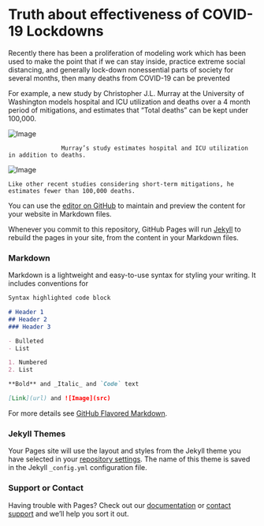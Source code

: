 # Truth about effectiveness of COVID-19 Lockdowns

Recently there has been a proliferation of modeling work which has been used to make the point that if we can stay inside, practice extreme social distancing, and generally lock-down nonessential parts of society for several months, then many deaths from COVID-19 can be prevented

For example, a new study by Christopher J.L. Murray at the University of Washington models hospital and ICU utilization and deaths over a 4 month period of mitigations, and estimates that “Total deaths” can be kept under 100,000.

![Image](https://miro.medium.com/max/1400/1*a3SQfoN20ZkCqiYlrG7ofw.png)

                   Murray’s study estimates hospital and ICU utilization in addition to deaths.

![Image](https://miro.medium.com/max/1400/1*DLHobvJZkFaPgk64kpipXw.png)

    Like other recent studies considering short-term mitigations, he estimates fewer than 100,000 deaths.

You can use the [editor on GitHub](https://github.com/akshay-panwar/dv/edit/master/index.md) to maintain and preview the content for your website in Markdown files.

Whenever you commit to this repository, GitHub Pages will run [Jekyll](https://jekyllrb.com/) to rebuild the pages in your site, from the content in your Markdown files.

### Markdown

Markdown is a lightweight and easy-to-use syntax for styling your writing. It includes conventions for

```markdown
Syntax highlighted code block

# Header 1
## Header 2
### Header 3

- Bulleted
- List

1. Numbered
2. List

**Bold** and _Italic_ and `Code` text

[Link](url) and ![Image](src)
```

For more details see [GitHub Flavored Markdown](https://guides.github.com/features/mastering-markdown/).

### Jekyll Themes

Your Pages site will use the layout and styles from the Jekyll theme you have selected in your [repository settings](https://github.com/akshay-panwar/dv/settings). The name of this theme is saved in the Jekyll `_config.yml` configuration file.

### Support or Contact

Having trouble with Pages? Check out our [documentation](https://help.github.com/categories/github-pages-basics/) or [contact support](https://github.com/contact) and we’ll help you sort it out.
